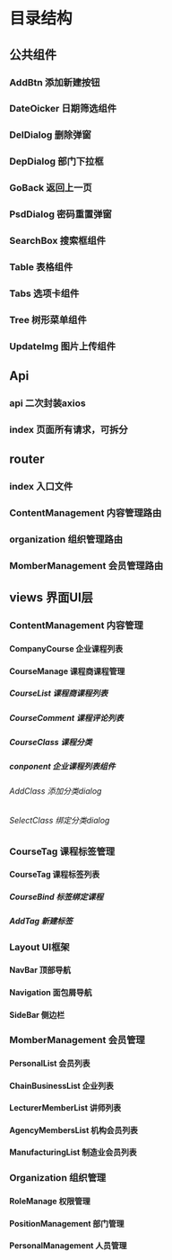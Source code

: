# 目录结构

## 公共组件

### AddBtn 添加新建按钮
### DateOicker 日期筛选组件
### DelDialog 删除弹窗
### DepDialog 部门下拉框
### GoBack 返回上一页
### PsdDialog 密码重置弹窗
### SearchBox 搜索框组件
### Table 表格组件
### Tabs 选项卡组件
### Tree 树形菜单组件
### UpdateImg 图片上传组件

## Api

### api 二次封装axios
### index 页面所有请求，可拆分

## router

### index 入口文件

### ContentManagement 内容管理路由
### organization 组织管理路由
### MomberManagement 会员管理路由

## views 界面UI层

### ContentManagement 内容管理

#### CompanyCourse 企业课程列表

#### CourseManage 课程商课程管理
##### CourseList  课程商课程列表
##### CourseComment 课程评论列表
##### CourseClass 课程分类

##### conponent 企业课程列表组件

###### AddClass 添加分类dialog
###### SelectClass 绑定分类dialog

### CourseTag 课程标签管理

#### CourseTag 课程标签列表
##### CourseBind 标签绑定课程
##### AddTag 新建标签

### Layout UI框架

#### NavBar 顶部导航
#### Navigation 面包屑导航
#### SideBar 侧边栏

### MomberManagement 会员管理

#### PersonalList 会员列表
#### ChainBusinessList 企业列表
#### LecturerMemberList 讲师列表
#### AgencyMembersList 机构会员列表
#### ManufacturingList 制造业会员列表

### Organization 组织管理

#### RoleManage 权限管理
#### PositionManagement 部门管理
#### PersonalManagement 人员管理
